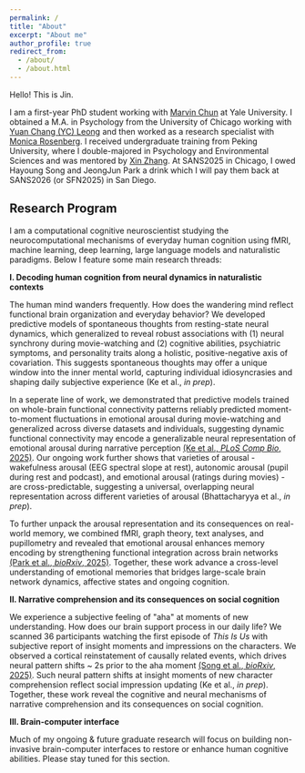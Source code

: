 ```yaml
---
permalink: /
title: "About"
excerpt: "About me"
author_profile: true
redirect_from: 
  - /about/
  - /about.html
---
```


Hello! This is Jin. 

I am a first-year PhD student working with [Marvin Chun](https://www.marvinchun.com/) at Yale University. I obtained a M.A. in Psychology from the University of Chicago working with [Yuan Chang (YC) Leong](https://mcnlab.uchicago.edu/) and then worked as a research specialist with [Monica Rosenberg](https://cablab.uchicago.edu/). I received undergraduate training from Peking University, where I double-majored in Psychology and Environmental Sciences and was mentored by [Xin Zhang](https://www.psy.pku.edu.cn/szdw/qzjy/fjs/zx/index.htm). At SANS2025 in Chicago, I owed Hayoung Song and JeongJun Park a drink which I will pay them back at SANS2026 (or SFN2025) in San Diego.
<br>

<h2>Research Program</h2>

I am a computational cognitive neuroscientist studying the neurocomputational mechanisms of everyday human cognition using fMRI, machine learning, deep learning, large language models and naturalistic paradigms. Below I feature some main research threads:

**I. Decoding human cognition from neural dynamics in naturalistic contexts**

The human mind wanders frequently. How does the wandering mind reflect functional brain organization and everyday behavior? We developed predictive models of spontaneous thoughts from resting-state neural dynamics, which generalized to reveal robust associations with (1) neural synchrony during movie-watching and (2) cognitive abilities, psychiatric symptoms, and personality traits along a holistic, positive-negative axis of covariation. This suggests spontaneous thoughts may offer a unique window into the inner mental world, capturing individual idiosyncrasies and shaping daily subjective experience (Ke et al., _in prep_). 

In a seperate line of work, we demonstrated that predictive models trained on whole-brain functional connectivity patterns reliably predicted moment-to-moment fluctuations in emotional arousal during movie-watching and generalized across diverse datasets and individuals, suggesting dynamic functional connectivity may encode a generalizable neural representation of emotional arousal during narrative perception [(Ke et al., _PLoS Comp Bio_, 2025)](https://journals.plos.org/ploscompbiol/article?id=10.1371/journal.pcbi.1012994). Our ongoing work further shows that varieties of arousal - wakefulness arousal (EEG spectral slope at rest), autonomic arousal (pupil during rest and podcast), and emotional arousal (ratings during movies) - are cross-predictable, suggesting a universal, overlapping neural representation across different varieties of arousal (Bhattacharyya et al., _in prep_).

To further unpack the arousal representation and its consequences on real-world memory, we combined fMRI, graph theory, text analyses, and pupillometry and revealed that emotional arousal enhances memory encoding by strengthening functional integration across brain networks [(Park et al., _bioRxiv_, 2025)](https://www.biorxiv.org/content/10.1101/2025.03.13.643125v1). Together, these work advance a cross-level understanding of emotional memories that bridges large-scale brain network dynamics, affective states and ongoing cognition.


**II. Narrative comprehension and its consequences on social cognition**

We experience a subjective feeling of "aha" at moments of new understanding. How does our brain support process in our daily life? We scanned 36 participants watching the first episode of _This Is Us_ with subjective report of insight moments and impressions on the characters. We observed a cortical reinstatement of causally related events, which drives neural pattern shifts ~ 2s prior to the aha moment [(Song et al., _bioRxiv_, 2025)](https://www.biorxiv.org/content/10.1101/2025.03.12.642853v1). Such neural pattern shifts at insight moments of new character comprehension reflect social impression updating (Ke et al., _in prep_). Together, these work reveal the cognitive and neural mechanisms of narrative comprehension and its consequences on social cognition.


**III. Brain-computer interface**

Much of my ongoing & future graduate research will focus on building non-invasive brain-computer interfaces to restore or enhance human cognitive abilities. Please stay tuned for this section.

